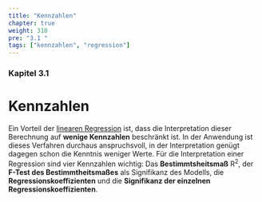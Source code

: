 ```yaml
---
title: "Kennzahlen"
chapter: true
weight: 310
pre: "3.1 "
tags: ["kennzahlen", "regression"]
---
```


### Kapitel 3.1

# Kennzahlen

Ein Vorteil der [linearen Regression](../../glossar/lineareregression/index.html) ist, dass die Interpretation dieser Berechnung auf **wenige Kennzahlen** beschränkt ist. In der Anwendung ist dieses Verfahren durchaus anspruchsvoll, in der Interpretation genügt dagegen schon die Kenntnis weniger Werte. Für die Interpretation einer Regression sind vier Kennzahlen wichtig: Das **Bestimmtsheitsmaß** R<sup>2</sup>, der **F-Test des Bestimmtheitsmaßes** als Signifikanz des Modells, die **Regressionskoeffizienten** und die **Signifikanz der einzelnen Regressionskoeffizienten**.

